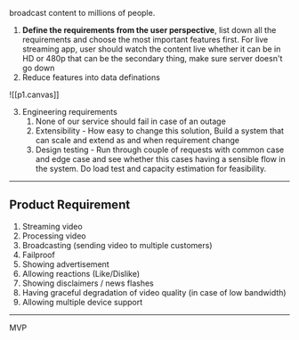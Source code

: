 
broadcast content to millions of people.

1. **Define the requirements from the user perspective**, list down all the requirements and choose the most important features first. For live streaming app, user should watch the content live whether it can be in HD or 480p that can be the secondary thing, make sure server doesn't go down
2. Reduce features into data definations


![[p1.canvas]]

3. Engineering requirements
	1. None of our service should fail in case of an outage
	2. Extensibility - How easy to change this solution, Build a system that can scale and extend as and when requirement change
	3. Design testing - Run through couple of requests with common case and edge case and see whether this cases having a sensible flow in the system. Do load test and capacity estimation for feasibility.


---
## Product Requirement

1. Streaming video
2. Processing video
3. Broadcasting (sending video to multiple customers)
4. Failproof 
5. Showing advertisement
6. Allowing reactions (Like/Dislike)
7. Showing disclaimers / news flashes
8. Having graceful degradation of video quality (in case of low bandwidth)
9. Allowing multiple device support

---
MVP